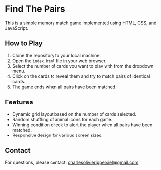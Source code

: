 # Find The Pairs

This is a simple memory match game implemented using HTML, CSS, and JavaScript.

## How to Play

1. Clone the repository to your local machine.
2. Open the `index.html` file in your web browser.
3. Select the number of cards you want to play with from the dropdown menu.
4. Click on the cards to reveal them and try to match pairs of identical cards.
5. The game ends when all pairs have been matched.

## Features

- Dynamic grid layout based on the number of cards selected.
- Random shuffling of animal icons for each game.
- Winning condition check to alert the player when all pairs have been matched.
- Responsive design for various screen sizes.

## Contact

For questions, please contact: charlesolivieripperciel@gmail.com




